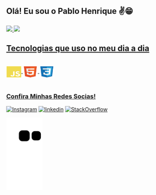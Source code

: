 ## Olá! Eu sou o Pablo Henrique ✌️😁

 <div>
   <a href="https://github.com/PabloXI">
   <img height="180em" src="https://github-readme-stats.vercel.app/api?username=PabloXI&show_icons=true&theme=tokyonight&include_all_commits=true&count_private=true"/>
   <img height="180em" src="https://github-readme-stats.vercel.app/api/top-langs/?username=PabloXI&layout=compact&langs_count=6&theme=tokyonight"/>

## Tecnologias que uso no meu dia a dia

</div>
<div style="display: inline_block"><br>
  <img align="center" alt="Js" height="30" width="40" src="https://raw.githubusercontent.com/devicons/devicon/master/icons/javascript/javascript-plain.svg">
  <img align="center" alt="HTML" height="30" width="40" src="https://raw.githubusercontent.com/devicons/devicon/master/icons/html5/html5-original.svg">
  <img align="center" alt="CSS" height="30" width="40" src="https://raw.githubusercontent.com/devicons/devicon/master/icons/css3/css3-original.svg">
</div>
 
 <br>
 
  ### Confira Minhas Redes Socias!
 
<div> 
 
[![Instagram](https://img.shields.io/badge/Instagram-E4405F?style=for-the-badge&logo=instagram&logoColor=white)](https://www.instagram.com/pablohsouzaa/?hl=pt-br)
[![linkedin](https://img.shields.io/badge/LinkedIn-0077B5?style=for-the-badge&logo=linkedin&logoColor=white)](www.linkedin.com/in/pablo-henrique-xl10)
[![StackOverflow](https://img.shields.io/badge/Stack_Overflow-FE7A16?style=for-the-badge&logo=stack-overflow&logoColor=white)](https://stackoverflow.com/users/29030924/pablo-henrique)
 
  ![Snake animation](https://github.com/PabloXI/PabloXI/blob/output/github-contribution-grid-snake.svg)

</div>
